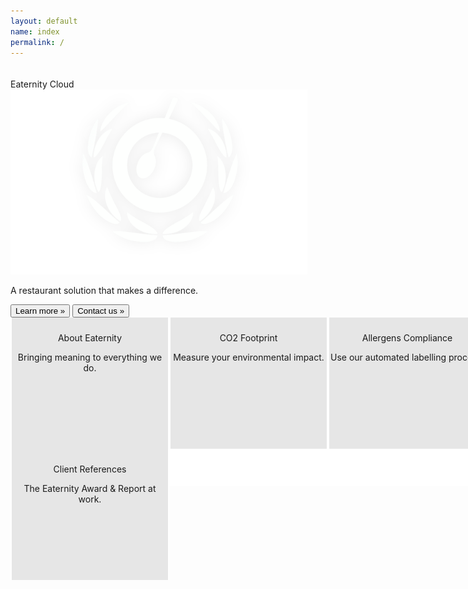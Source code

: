 ```yaml
---
layout: default
name: index
permalink: /
---
```


<div class="container-hero container-hero-8 clearfix" style="padding-top:20px;">
	<div class="container-hero-content container-hero-content-8 clearfix">
	<div class="hero-title hero-title-6">Eaternity Cloud</div>
	<img class="image image-10" src="images/nur-logo-klein-475x296.png" data-rimage data-src="images/nur-logo-klein-475x296.png" data-srcat2x="images/nur-logo-klein-475x296@2x.png">
	<p class="hero-subtitle hero-subtitle-7">A restaurant solution that makes a difference.</p>
	<div class="container-action clearfix">
	<button onClick="window.location='/cloud';" class="_button _button-202">Learn more »</button>
	<button onClick="window.location='/contact';" class="_button _button-204">Contact us »</button>
	</div>
	</div>
</div>
<div class="bottom-container">
	<div onClick="window.location='/about/us';" class="bottom-element">
		<p class="text text-226">About Eaternity</p>
		<p class="text text-235">Bringing meaning to everything we do.</p>
		<div class="bottom-image" style="background-image: url('/images/2014-08-04-logo-eaternity-claim(3).png');background-size: 140px;"></div>
	</div>
	<div onClick="window.location='/cloud';" class="bottom-element col-md-3">
		<p class="text text-267">CO2 Footprint</p>
		<p class="text text-285">Measure your environmental impact.</p>
		<div class="bottom-image" style="background-image: url('/images/Relevanz.png');background-size: 200px;margin-top: -36px;"></div>
	</div>
	<div onClick="window.location='/cloud';" class="bottom-element col-md-3">
		<p class="text text-306">Allergens Compliance</p>
		<p class="text text-324">Use our automated labelling process.</p>
		<div class="bottom-image" style="background-image: url('../images/placeit.png.jpeg');background-size: 200px 150px;"></div>
	</div>
	<div onClick="window.location='/references';" class="bottom-element col-md-3">
		<p class="text text-344">Client References</p>
		<p class="text text-362">The Eaternity Award &amp; Report at work.</p>
		<div class="bottom-image" style="background-image: url('/images/RZ_1_STS_KLIMAFREUNDLICH_4C-copy-2.png');background-size: 94px;"></div>
	</div>
</div>
	

<style type="text/css">

.bottom-image {
	float: left;
	clear: both;
	width: 100%;
	height: 168px;
	margin-top: 0px;
	background-repeat: no-repeat;
	background-position: center top;
	background-color: rgba(222, 222, 222, 0);
	overflow: hidden;
}

.bottom-container {
	float: left;
	clear: both;
	width: 100%;
	min-width: 1000px;
	height: 270px;
	background-color: rgb(255, 255, 255);
}
.bottom-element {
	position: relative;
	width: 25%;
	height: 200px;
	float:left;
	overflow:hidden;
	padding-top:10px;
	border-right-width: 2px;
	border-left-style: solid;
	border-right-style: solid;
	border-left-width: 2px;
	border-right-color: rgb(255, 255, 255);
	border-left-color: rgb(255, 255, 255);
	background-color: rgb(230, 230, 230);
}
.bottom-element p {
	text-align: center;
}

</style>	

	
<!-- <div class="home">

  <h1 class="page-heading">Posts</h1>

 {% assign posts=site.posts | where:"lang", page.lang | where:"type", "post" %}
  <ul class="post-list">



    {% for post in posts %}
      <li>
        <span class="post-meta">{{ post.date | date: "%b %-d, %Y" }}</span>
		<a href="{{ post.url }}" class="{{ post.lang }}">{{ post.lang }}</a>

        <h2>
          <a class="post-link" href="{{ post.url | prepend: site.baseurl }}">{{ post.title }}</a>
        </h2>
      </li>
    {% endfor %}
  </ul>


</div> -->
